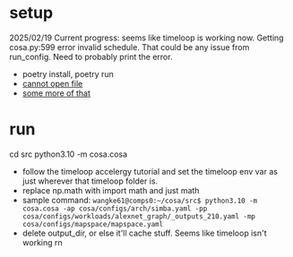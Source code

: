 # setup
2025/02/19 Current progress: seems like timeloop is working now. Getting cosa.py:599 error invalid schedule. That could be any issue from run_config. Need to probably print the error. 
- poetry install, poetry run
- [cannot open file](https://stackoverflow.com/questions/480764/linux-error-while-loading-shared-libraries-cannot-open-shared-object-file-no-s)
- [some more of that](https://forum.cardano.org/t/error-cardano-node-error-while-loading-shared-libraries-libsodium-so-23-cannot-open-shared-object-file-no-such-file-or-directory/39820/2)

# run

cd src
python3.10 -m cosa.cosa

- follow the timeloop accelergy tutorial and set the timeloop env var as just wherever that timeloop folder is.
- replace np.math with import math and just math
- sample command: `wangke61@comps0:~/cosa/src$ python3.10 -m cosa.cosa -ap cosa/configs/arch/simba.yaml -pp cosa/configs/workloads/alexnet_graph/_outputs_210.yaml -mp cosa/configs/mapspace/mapspace.yaml`
- delete output_dir, or else it'll cache stuff. Seems like timeloop isn't working rn
